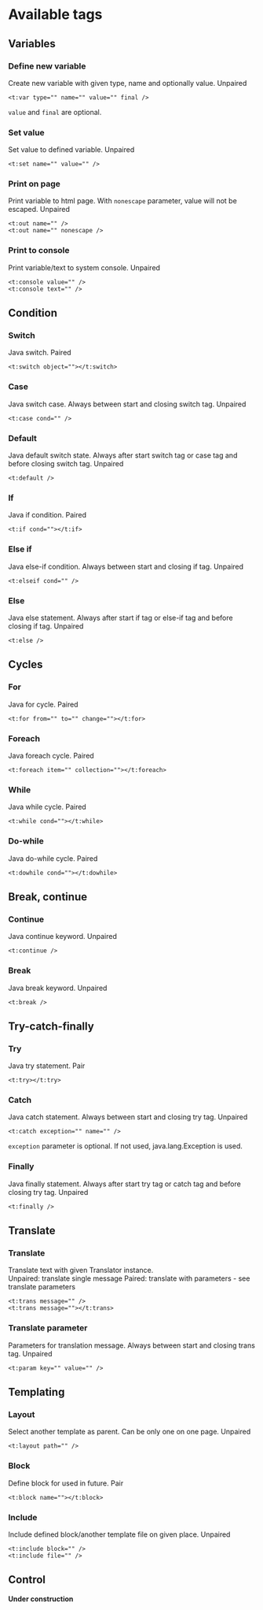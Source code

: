 # Available tags

## Variables

### Define new variable

Create new variable with given type, name and optionally value. Unpaired

```
<t:var type="" name="" value="" final />
```
`value` and `final` are optional.

### Set value

Set value to defined variable. Unpaired

```
<t:set name="" value="" />
```

### Print on page

Print variable to html page. With `nonescape` parameter, value will not be escaped. Unpaired

```
<t:out name="" />
<t:out name="" nonescape />
```

### Print to console

Print variable/text to system console. Unpaired

```
<t:console value="" />
<t:console text="" />
```

## Condition

### Switch

Java switch. Paired

```
<t:switch object=""></t:switch>
```

### Case

Java switch case. Always between start and closing switch tag. Unpaired

```
<t:case cond="" />
```

### Default

Java default switch state. Always after start switch tag or case tag and before closing switch tag. Unpaired

```
<t:default />
```

### If

Java if condition. Paired

```
<t:if cond=""></t:if>
```

### Else if

Java else-if condition. Always between start and closing if tag. Unpaired

```
<t:elseif cond="" />
```

### Else

Java else statement. Always after start if tag or else-if tag and before closing if tag. Unpaired

```
<t:else />
```

## Cycles

### For

Java for cycle. Paired

```
<t:for from="" to="" change=""></t:for>
```

### Foreach

Java foreach cycle. Paired

```
<t:foreach item="" collection=""></t:foreach>
```

### While

Java while cycle. Paired

```
<t:while cond=""></t:while>
```

### Do-while

Java do-while cycle. Paired

```
<t:dowhile cond=""></t:dowhile>
```

## Break, continue

### Continue

Java continue keyword. Unpaired

```
<t:continue />
```

### Break

Java break keyword. Unpaired

```
<t:break />
```

## Try-catch-finally

### Try

Java try statement. Pair

```
<t:try></t:try>
```

### Catch

Java catch statement. Always between start and closing try tag. Unpaired

```
<t:catch exception="" name="" />
```
`exception` parameter is optional. If not used, java.lang.Exception is used.

### Finally

Java finally statement. Always after start try tag or catch tag and before closing try tag. Unpaired

```
<t:finally />
```

## Translate

### Translate

Translate text with given Translator instance.<br>
Unpaired: translate single message
Paired: translate with parameters - see translate parameters

```
<t:trans message="" />
<t:trans message=""></t:trans>
```

### Translate parameter

Parameters for translation message. Always between start and closing trans tag. Unpaired

```
<t:param key="" value="" />
```

## Templating

### Layout

Select another template as parent. Can be only one on one page. Unpaired

```
<t:layout path="" />
```

### Block

Define block for used in future. Pair

```
<t:block name=""></t:block>
```

### Include

Include defined block/another template file on given place. Unpaired

```
<t:include block="" />
<t:include file="" />
```

## Control

**Under construction**